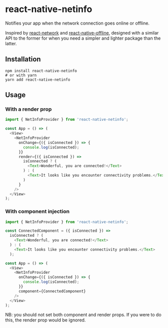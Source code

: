 # react-native-netinfo

Notifies your app when the network connection goes online or offline.

Inspired by [react-network](https://github.com/ReactTraining/react-network) and [react-native-offline](https://github.com/rauliyohmc/react-native-offline), designed with a similar API to the former for when you need a simpler and lighter package than the latter.

## Installation

```
npm install react-native-netinfo
# or with yarn
yarn add react-native-netinfo
```

## Usage

### With a render prop

```js
import { NetInfoProvider } from 'react-native-netinfo';

const App = () => (
  <View>
    <NetInfoProvider
      onChange={({ isConnected }) => {
        console.log(isConnected);
      }}
      render={({ isConnected }) =>
        isConnected ? (
          <Text>Wonderful, you are connected!</Text>
        ) : (
          <Text>It looks like you encounter connectivity problems.</Text>
        )
      }
    />
  </View>
);
```

### With component injection

```js
import { NetInfoProvider } from 'react-native-netinfo';

const ConnectedComponent = ({ isConnected }) =>
  isConnected ? (
    <Text>Wonderful, you are connected!</Text>
  ) : (
    <Text>It looks like you encounter connectivity problems.</Text>
  );

const App = () => (
  <View>
    <NetInfoProvider
      onChange={({ isConnected }) => {
        console.log(isConnected);
      }}
      component={ConnectedComponent}
    />
  </View>
);
```

NB: you should not set both component and render props. If you were to do this, the render prop would be ignored.
